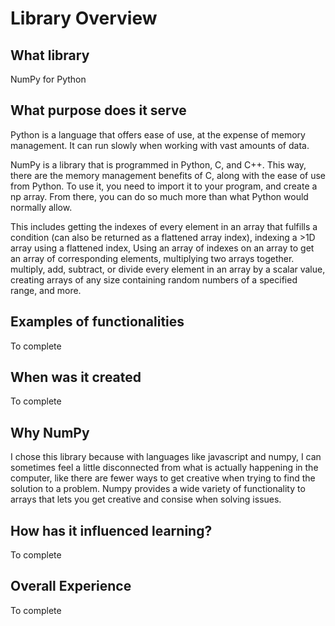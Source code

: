 # Library Overview
## What library
NumPy for Python
## What purpose does it serve
Python is a language that offers ease of use, at the expense of memory management. It can run slowly when working with vast amounts of data.

NumPy is a library that is programmed in Python, C, and C++. This way, there are the memory management benefits of C, along with the ease of use from Python. To use it, you need to import it to your program, and create a np array. From there, you can do so much more than what Python would normally allow.

This includes getting the indexes of every element in an array that fulfills a condition (can also be returned as a flattened array index), indexing a >1D array using a flattened index, Using an array of indexes on an array to get an array of corresponding elements, multiplying two arrays together. multiply, add, subtract, or divide every element in an array by a scalar value, creating arrays of any size containing random numbers of a specified range, and more.

## Examples of functionalities
To complete
## When was it created
To complete
## Why NumPy
I chose this library because with languages like javascript and numpy, I can sometimes feel a little disconnected from what is actually happening in the computer, like there are fewer ways to get creative when trying to find the solution to a problem. Numpy provides a wide variety of functionality to arrays that lets you get creative and consise when solving issues.

## How has it influenced learning?
To complete
## Overall Experience
To complete